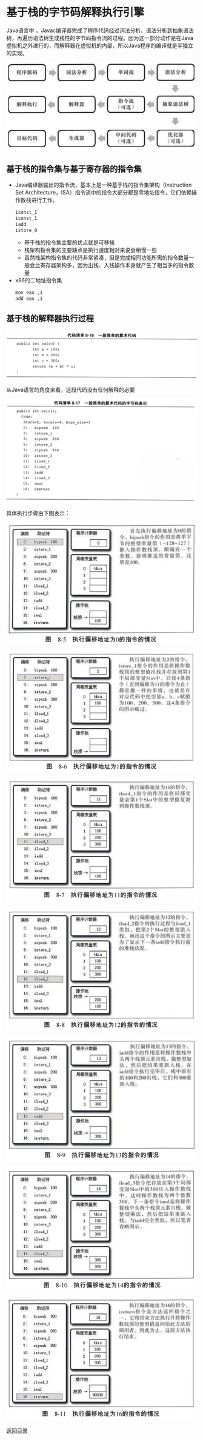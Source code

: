 # 基于栈的字节码解释执行引擎
Java语言中 ，Javac编译器完成了程序代码经过词法分析、语法分析到抽象语法树，再遍历语法树生成线性的字节码指令流的过程。因为这一部分动作是在Java虚拟机之外进行的，而解释器在虚拟机的内部，所以Java程序的编译就是半独立的实现。

![](./img/stack_based_bytecode_interpretation_executor_1.png)

## 基于栈的指令集与基于寄存器的指令集
* Java编译器输出的指令流，基本上是一种基于栈的指令集架构（Instruction Set Architecture，ISA）指令流中的指令大部分都是零地址指令，它们依赖操作数栈进行工作。
    ```
    iconst_1
    iconst_1
    iadd
    istore_0
    ```
    * 基于栈的指令集主要的优点就是可移植
    * 栈架构指令集的主要缺点是执行速度相对来说会稍慢一些
    * 虽然栈架构指令集的代码非常紧凑，但是完成相同功能所需的指令数量一般会比寄存器架构多，因为出栈、入栈操作本身就产生了相当多的指令数量
* x86的二地址指令集
    ```
    mov eax ,1
    add eax ,1
    ```

## 基于栈的解释器执行过程
![](./img/stack_based_bytecode_interpretation_executor_2.png)

从Java语言的角度来看，这段代码没有任何解释的必要

![](./img/stack_based_bytecode_interpretation_executor_3.png)

具体执行步骤由下图表示：

![](./img/stack_based_bytecode_interpretation_executor_4.png)

![](./img/stack_based_bytecode_interpretation_executor_5.png)

![](./img/stack_based_bytecode_interpretation_executor_6.png)

![](./img/stack_based_bytecode_interpretation_executor_7.png)

![](./img/stack_based_bytecode_interpretation_executor_8.png)

![](./img/stack_based_bytecode_interpretation_executor_9.png)

![](./img/stack_based_bytecode_interpretation_executor_10.png)

[返回目录](../CONTENTS.md)